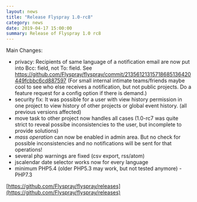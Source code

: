 ```yaml
---
layout: news
title: "Release Flyspray 1.0-rc8"
category: news
date: 2019-04-17 15:00:00
summary: Release of Flyspray 1.0 rc8
---
```


Main Changes:
* privacy: Recipients of same language of a notification email are now put into Bcc: field, not To: field.
 See https://github.com/Flyspray/flyspray/commit/21356121315718685136420449fcbbc6cd887597 
(For small internal intimate teams/friends maybe cool to see who else receives a notification, but not public projects. Do a feature request for a config option if there is demand.)
* security fix: It was possible for a user with view history permission in one project to view history of other projects or global event history. (all previous versions affected)
* move task to other project now handles all cases (1.0-rc7 was quite strict to reveal possibe inconsistencies to the user, but incomplete to provide solutions)
* _mass operation_ can now be enabled in admin area. But no check for possible inconsistencies and no notifications will be sent for that operations!
* several php warnings are fixed (csv export, rss/atom)
* jscalendar date selector works now for every language
* minimum PHP5.4 (older PHP5.3 may work, but not tested anymore) - PHP7.3

[https://github.com/Flyspray/flyspray/releases](https://github.com/Flyspray/flyspray/releases)
